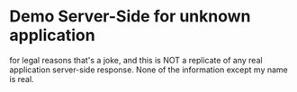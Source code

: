 # Demo Server-Side for unknown application
for legal reasons that's a joke, and this is NOT a replicate of any real application server-side response.
None of the information except my name is real.
